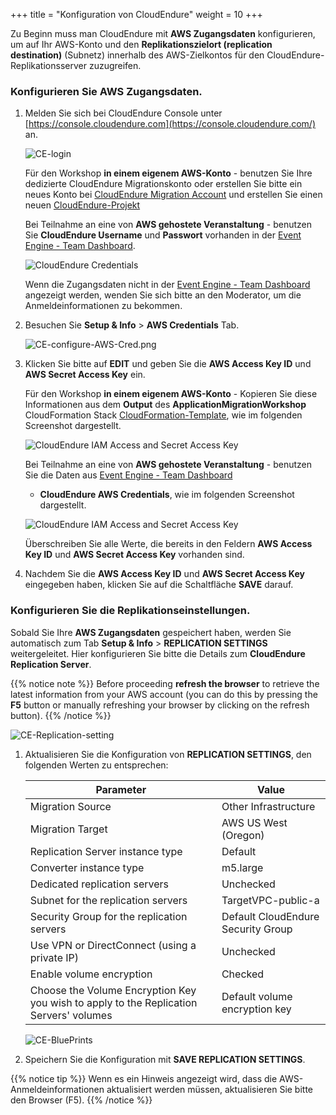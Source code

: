 +++
title = "Konfiguration von CloudEndure"
weight = 10
+++

Zu Beginn muss man CloudEndure mit **AWS Zugangsdaten** konfigurieren, 
um auf Ihr AWS-Konto und den **Replikationszielort (replication destination)** 
(Subnetz) innerhalb des AWS-Zielkontos für den CloudEndure-Replikationsserver zuzugreifen.

### Konfigurieren Sie AWS Zugangsdaten.

1. Melden Sie sich bei CloudEndure Console unter [https://console.cloudendure.com](https://console.cloudendure.com/) an.

    ![CE-login](/ce/CE-login.png)

    Für den Workshop **in einem eigenem AWS-Konto** - benutzen Sie Ihre dedizierte CloudEndure Migrationskonto 
    oder erstellen Sie bitte ein neues Konto bei [CloudEndure Migration Account](https://console.cloudendure.com/#/register/register) 
    und erstellen Sie einen neuen <a href="https://docs.cloudendure.com/#Getting_Started_with_CloudEndure/Working_with_Projects/Working_with_Projects.htm#Creating_a_New_Project%3FTocPath%3DNavigation%7CGetting%2520Started%2520with%2520CloudEndure%7CWorking%2520with%2520Projects%7C_____2" target="_blank">CloudEndure-Projekt</a>   

    Bei Teilnahme an eine von **AWS gehostete Veranstaltung** - benutzen Sie **CloudEndure Username** und **Passwort** 
    vorhanden in der <A href="https://dashboard.eventengine.run/dashboard" target="_blank">Event Engine - Team Dashboard</a>.

    ![CloudEndure Credentials](/ce/CE-console-credentials.png)

    Wenn die Zugangsdaten nicht in der <A href="https://dashboard.eventengine.run/dashboard" target="_blank">
    Event Engine - Team Dashboard</a> angezeigt werden, wenden Sie sich bitte an den Moderator, 
    um die Anmeldeinformationen zu bekommen.

2. Besuchen Sie **Setup & Info** > **AWS Credentials** Tab.

    ![CE-configure-AWS-Cred.png](/ce/CE-configure-AWS-Cred.png.png)

3. Klicken Sie bitte auf **EDIT** und geben Sie die **AWS Access Key ID** und **AWS Secret Access Key** ein. 
   
    Für den Workshop **in einem eigenem AWS-Konto** - Kopieren Sie diese Informationen aus dem **Output** 
    des **ApplicationMigrationWorkshop** CloudFormation Stack 
    <a href="https://us-west-2.console.aws.amazon.com/cloudformation/home?region=us-west -2" target="_blank">
    CloudFormation-Template</a>, wie im folgenden Screenshot dargestellt. 

    ![CloudEndure IAM Access and Secret Access Key](/ce/ce-self-service-accesskeys.png)

    Bei Teilnahme an eine von **AWS gehostete Veranstaltung** - benutzen Sie die Daten aus 
    <A href="https://dashboard.eventengine.run/dashboard" target="_blank">Event Engine - Team Dashboard</a> 
    - **CloudEndure AWS Credentials**, wie im folgenden Screenshot dargestellt.  

    ![CloudEndure IAM Access and Secret Access Key](/ce/CE-credentials.png)

    Überschreiben Sie alle Werte, die bereits in den Feldern **AWS Access Key ID** 
    und **AWS Secret Access Key** vorhanden sind.

4. Nachdem Sie die **AWS Access Key ID** und **AWS Secret Access Key** eingegeben haben, 
    klicken Sie auf die Schaltfläche **SAVE** darauf. 

### Konfigurieren Sie die Replikationseinstellungen.

Sobald Sie Ihre **AWS Zugangsdaten** gespeichert haben, werden Sie automatisch zum Tab **Setup & Info** > **REPLICATION SETTINGS**  
weitergeleitet. Hier konfigurieren Sie bitte die Details zum **CloudEndure Replication Server**.

{{% notice note %}}
Before proceeding **refresh the browser** to retrieve the latest information from your AWS account (you can do this by pressing the **F5** button or manually refreshing your browser by clicking on the refresh button).
{{% /notice %}}

![CE-Replication-setting](/ce/CE-Replication-setting.png)

1. Aktualisieren Sie die Konfiguration von **REPLICATION SETTINGS**, den folgenden Werten zu entsprechen: 

    | Parameter                                  | Value                                                        |
    | ------------------------------------------ | ------------------------------------------------------------ |
    | Migration Source                           | Other Infrastructure                                         |
    | Migration Target                           | AWS US West (Oregon)                                         |
    | Replication Server instance type           | Default                                                      |
    | Converter instance type                    | m5.large                                                     |
    | Dedicated replication servers              | Unchecked                                                    |
    | Subnet for the replication servers         | TargetVPC-public-a |
    | Security Group for the replication servers | Default CloudEndure Security Group                                                     |
    | Use VPN or DirectConnect (using a private IP) | Unchecked                                                |
    | Enable volume encryption                   | Checked                                                     |    
    | Choose the Volume Encryption Key you wish to apply to the Replication Servers' volumes | Default volume encryption key  |
    
    ![CE-BluePrints](/ce/ce-blueprint-details.png)

2. Speichern Sie die Konfiguration mit **SAVE REPLICATION SETTINGS**.

{{% notice tip %}}
Wenn es ein Hinweis angezeigt wird, dass die AWS-Anmeldeinformationen aktualisiert werden müssen, 
aktualisieren Sie bitte den Browser (F5).
{{% /notice %}}
